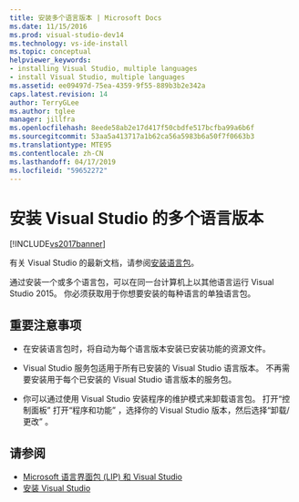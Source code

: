 ```yaml
---
title: 安装多个语言版本 | Microsoft Docs
ms.date: 11/15/2016
ms.prod: visual-studio-dev14
ms.technology: vs-ide-install
ms.topic: conceptual
helpviewer_keywords:
- installing Visual Studio, multiple languages
- install Visual Studio, multiple languages
ms.assetid: ee09497d-75ea-4359-9f55-889b3b2e342a
caps.latest.revision: 14
author: TerryGLee
ms.author: tglee
manager: jillfra
ms.openlocfilehash: 8eede58ab2e17d417f50cbdfe517bcfba99a6b6f
ms.sourcegitcommit: 53aa5a413717a1b62ca56a5983b6a50f7f0663b3
ms.translationtype: MTE95
ms.contentlocale: zh-CN
ms.lasthandoff: 04/17/2019
ms.locfileid: "59652272"
---
```

# <a name="install-multiple-language-versions-of-visual-studio"></a>安装 Visual Studio 的多个语言版本
[!INCLUDE[vs2017banner](../includes/vs2017banner.md)]

有关 Visual Studio 的最新文档，请参阅[安装语言包](/visualstudio/install/install-visual-studio?view=vs-2019#step-6---install-language-packs-optional)。

通过安装一个或多个语言包，可以在同一台计算机上以其他语言运行 Visual Studio 2015。 你必须获取用于你想要安装的每种语言的单独语言包。

## <a name="important-considerations"></a>重要注意事项

- 在安装语言包时，将自动为每个语言版本安装已安装功能的资源文件。

- Visual Studio 服务包适用于所有已安装的 Visual Studio 语言版本。 不再需要安装用于每个已安装的 Visual Studio 语言版本的服务包。

- 你可以通过使用 Visual Studio 安装程序的维护模式来卸载语言包。 打开“控制面板” 打开“程序和功能” ，选择你的 Visual Studio 版本，然后选择“卸载/更改” 。

## <a name="see-also"></a>请参阅

- [Microsoft 语言界面包 (LIP) 和 Visual Studio](../install/microsoft-language-interface-packs-lips-and-visual-studio.md)
- [安装 Visual Studio](../install/install-visual-studio-2015.md)